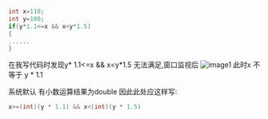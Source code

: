 ```C
int x=110;
int y=100;
if(y*1.1<=x && x<y*1.5)
{
......
}
```
在我写代码时发现y* 1.1<=x && x<y*1.5 无法满足,窗口监视后
![image1](  http://154.37.212.149:9999/pic/home/bl/img/U1/学习/日常1.png)
此时x 不等于 y * 1.1

系统默认 有小数运算结果为double
因此此处应这样写:
```C
x>=(int)(y * 1.1) && x<(int)(y * 1.5)
```